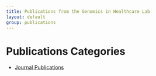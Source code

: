 ```yaml
---
title: Publications from the Genomics in Healthcare Lab
layout: default
group: publications
---
```


# Publications Categories

- [Journal Publications](/publication/journal/)
